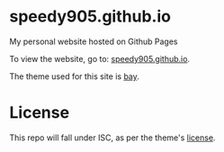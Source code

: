 # speedy905.github.io
My personal website hosted on Github Pages

To view the website, go to: [speedy905.github.io](https://speedy905.github.io/).

The theme used for this site is [bay](https://github.com/eliottvincent/bay).

# License
This repo will fall under ISC, as per the theme's [license](https://github.com/eliottvincent/bay/blob/master/LICENSE.md).
